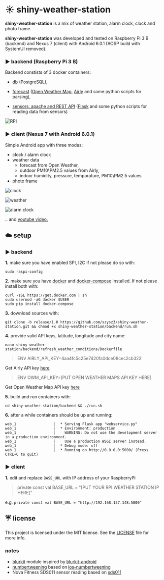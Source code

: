 # :sunny: shiny-weather-station

**shiny-weather-station** is a mix of weather station, alarm clock, clock and photo frame.

**shiny-weather-station** was developed and tested on Raspberry Pi 3 B (backend) and Nexus 7 (client) with Android 6.0.1 (AOSP build with SystemUI removed). 

### :arrow_forward: backend (Raspberry Pi 3 B)

Backend constists of 3 docker containers: 
* [db](https://github.com/szysz3/shiny-weather-station/tree/master/backend/db) (PostgreSQL), 

* [forecast](https://github.com/szysz3/shiny-weather-station/tree/master/backend/refresh_weather_conditions) ([Open Weather Map](https://openweathermap.org), [Airly](https://airly.eu/en/) and some python scripts for parsing), 

* [sensors, apache and REST API](https://github.com/szysz3/shiny-weather-station/tree/master/backend/webservice) ([Flask](http://flask.pocoo.org) and some python scripts for reading data from sensors)

![RPI](https://i.imgur.com/QElSfV2.jpg)

### :arrow_forward: client (Nexus 7 with Android 6.0.1)

Simple Android app with three modes:
* clock / alarm clock
* weather data 
  * forecast from Open Weather, 
  * outdoor PM10\PM2.5 values from Airly, 
  * indoor humidity, pressure, temparature, PM10\PM2.5 values
* photo frame

![clock](https://i.imgur.com/TWmcUA4.png)

![weather](https://i.imgur.com/oLKhmVH.png)

![alarm clock](https://i.imgur.com/pSlrnM2.png)


.. and [youtube video.](https://youtu.be/fz_Qo0Fml2M)

## :cloud: setup

### :arrow_forward: backend
**1.** make sure you have enabled SPI, I2C if not please do so with:
```
sudo raspi-config
```
**2.** make sure you have [docker](https://www.docker.com/) and [docker-compose](https://docs.docker.com/compose/) installed. If not please install both with:
```
curl -sSL https://get.docker.com | sh
sudo usermod -aG docker $USER 
sudo pip install docker-compose
````
**3.** download sources with:
```
git clone -b release/1.0 https://github.com/szysz3/shiny-weather-station.git && chmod +x shiny-weather-station/backend/run.sh
```
**4.** provide valid API keys, latitude, longitude and city name:
```
nano shiny-weather-station/backend/refresh_weather_conditions/Dockerfile
```

> ENV AIRLY_API_KEY=4aa4fc5c25e7420fa0dce08cec2cb322

Get Airly API key [here](https://developer.airly.eu/register)

> ENV OWM_API_KEY=[PUT OPEN WEATHER MAPS API KEY HERE]

Get Open Weather Map API key [here](https://home.openweathermap.org/users/sign_up)

**5.** build and run containers with:
```
cd shiny-weather-station/backend && ./run.sh
```

**6.** after a while containers should be up and running:
```
web_1                 |  * Serving Flask app "webservice.py"
web_1                 |  * Environment: production
web_1                 |    WARNING: Do not use the development server in a production environment.
web_1                 |    Use a production WSGI server instead.
web_1                 |  * Debug mode: off
web_1                 |  * Running on http://0.0.0.0:5000/ (Press CTRL+C to quit)
```

### :arrow_forward: client
**1.** edit and replace `BASE_URL` with IP address of your RaspberryPi

> private const val BASE_URL = "[PUT YOUR RPI WEATHER STATION IP HERE]"

e.g. `private const val BASE_URL = "http://192.168.137.148:5000"`

## :umbrella: license

This project is licensed under the MIT license. See the [LICENSE](https://github.com/szysz3/shiny-weather-station/blob/master/LICENSE) file for more info.

### notes

* [blurkit](https://github.com/szysz3/shiny-weather-station/tree/master/client/blurkit) module inspired by [blurkit-android](https://github.com/CameraKit/blurkit-android)
* [numbertweening](https://github.com/szysz3/shiny-weather-station/tree/master/client/numbertweening) based on [ios-numbertweening](https://github.com/szysz3/ios-numbertweening)
* Nova Fitness SDS011 sensor reading based on [sds011](https://gist.github.com/kadamski/92653913a53baf9dd1a8)
